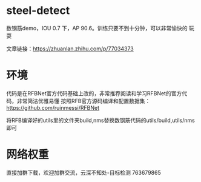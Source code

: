 # steel-detect
数钢筋demo，IOU 0.7 下，AP 90.6。训练只要不到十分钟，可以非常愉快的 玩耍

文章链接：https://zhuanlan.zhihu.com/p/77034373

# 环境
代码是在RFBNet官方代码基础上改的，非常推荐阅读和学习RFBNet的官方代码，非常简洁优雅易懂
按照RFB官方源码编译和配置数据集： https://github.com/ruinmessi/RFBNet

将RFB编译好的utils里的文件夹build,nms替换数钢筋代码的utils/build,utils/nms即可

# 网络权重
直接加群下载，欢迎加群交流，云深不知处-目标检测 763679865
